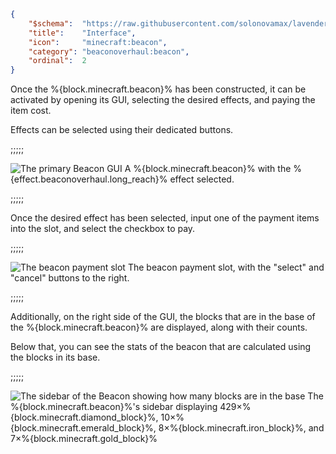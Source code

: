 ```json
{
    "$schema":  "https://raw.githubusercontent.com/solonovamax/lavender/1.20.3/lavender-entry.json",
    "title":    "Interface",
    "icon":     "minecraft:beacon",
    "category": "beaconoverhaul:beacon",
    "ordinal":  2
}
```

Once the %{block.minecraft.beacon}% has been constructed, it can be activated by opening its GUI,
selecting the desired effects, and paying the item cost.

Effects can be selected using their dedicated buttons.

;;;;;

![The primary Beacon GUI](beaconoverhaul:textures/guidebook/beacon_gui.png,fit)
A %{block.minecraft.beacon}% with the %{effect.beaconoverhaul.long_reach}% effect selected.

;;;;;

Once the desired effect has been selected, input one of the payment items into the slot, and select the checkbox to pay.

;;;;;

![The beacon payment slot](beaconoverhaul:textures/guidebook/beacon_payment_slot.png,fit)
The beacon payment slot, with the "select" and "cancel" buttons to the right.

;;;;;

Additionally, on the right side of the GUI, the blocks that are in the base of the %{block.minecraft.beacon}% are displayed,
along with their counts.


Below that, you can see the stats of the beacon that are calculated using the blocks in its base.

;;;;;

![The sidebar of the Beacon showing how many blocks are in the base](beaconoverhaul:textures/guidebook/beacon_sidebar.png,fit)
The %{block.minecraft.beacon}%'s sidebar displaying 429×%{block.minecraft.diamond_block}%,
10×%{block.minecraft.emerald_block}%, 8×%{block.minecraft.iron_block}%, and 7×%{block.minecraft.gold_block}%
